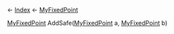 ← [Index](Api-Index) ← [MyFixedPoint](VRage.MyFixedPoint)

[MyFixedPoint](VRage.MyFixedPoint) AddSafe([MyFixedPoint](VRage.MyFixedPoint) a, [MyFixedPoint](VRage.MyFixedPoint) b)

